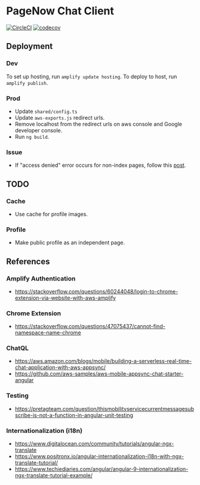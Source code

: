 # PageNow Chat Client

[![CircleCI](https://circleci.com/gh/PageNow/chat-client.svg?style=svg&circle-token=d9d24a3c9faf5c9b39718dc6a2eba2d0f88da260)](https://app.circleci.com/pipelines/github/PageNow/chat-client)
[![codecov](https://codecov.io/gh/PageNow/chat-client/branch/main/graph/badge.svg?token=0T4EIXF6FU)](https://codecov.io/gh/PageNow/chat-client)

## Deployment

### Dev

To set up hosting, run `amplify update hosting`.
To deploy to host, run `amplify publish`.

### Prod

* Update `shared/config.ts`
* Update `aws-exports.js` redirect urls.
* Remove localhost from the redirect urls on aws console and Google developer console.
* Run `ng build`.

### Issue

* If "access denied" error occurs for non-index pages, follow this [post](https://victorleungtw.medium.com/fix-aws-amplify-angular-app-error-on-access-denied-error-73c9476f9552).

## TODO

### Cache

* Use cache for profile images.

### Profile

*  Make public profile as an independent page.

## References

### Amplify Authentication

* https://stackoverflow.com/questions/60244048/login-to-chrome-extension-via-website-with-aws-amplify

### Chrome Extension
* https://stackoverflow.com/questions/47075437/cannot-find-namespace-name-chrome

### ChatQL

* https://aws.amazon.com/blogs/mobile/building-a-serverless-real-time-chat-application-with-aws-appsync/
* https://github.com/aws-samples/aws-mobile-appsync-chat-starter-angular

### Testing

* https://pretagteam.com/question/thismobilityservicecurrentmessagesubscribe-is-not-a-function-in-angular-unit-testing

### Internationalization (i18n)

* https://www.digitalocean.com/community/tutorials/angular-ngx-translate
* https://www.positronx.io/angular-internationalization-i18n-with-ngx-translate-tutorial/
* https://www.techiediaries.com/angular/angular-9-internationalization-ngx-translate-tutorial-example/
